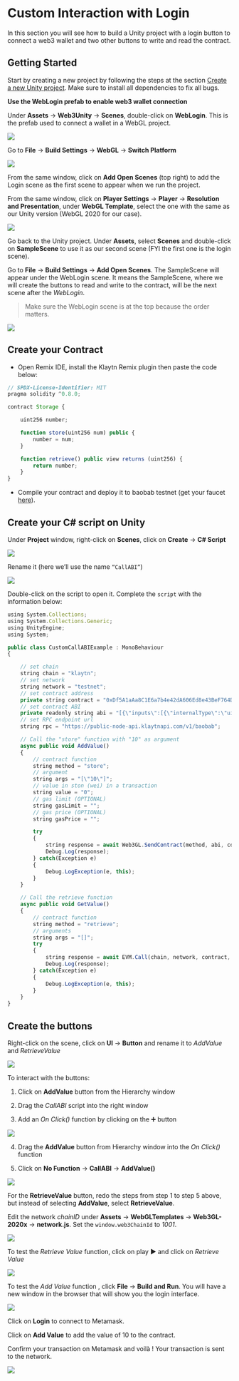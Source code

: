 # Custom Interaction with Login <a id="Custom Interaction with Login"></a>

In this section you will see how to build a Unity project with a login button to connect a web3 wallet and two other buttons to write and read the contract.


## Getting Started <a id="Getting Started"></a>

Start by creating a new project by following the steps at the section [Create a new Unity project]().
Make sure to install all dependencies to fix all bugs.

**Use the WebLogin prefab to enable web3 wallet connection**

Under **Assets** → **Web3Unity** → **Scenes**, double-click on **WebLogin**. This is the prefab used to connect a wallet in a WebGL project.

![](./../../images/chainsafe/12_webLogin.png)

Go to **File** → **Build Settings** → **WebGL** → **Switch Platform**

![](./../../images/chainsafe/13_webGL_switch.png)

From the same window, click on **Add Open Scenes** (top right) to add the Login scene as the first scene to appear when we run the project.

From the same window, click on **Player Settings** → **Player** → **Resolution and Presentation**, under **WebGL Template**, select the one with the same as our Unity version (WebGL 2020 for our case).

![](../../images/chainsafe/14_webGL_template.png)

Go back to the Unity project. Under **Assets**, select **Scenes** and double-click on **SampleScene** to use it as our second scene (FYI the first one is the login scene).

Go to **File** → **Build Settings** → **Add Open Scenes**. The SampleScene will appear under the WebLogin scene. It means the SampleScene, where we will create the buttons to read and write to the contract, will be the next scene after the *WebLogin*. 

> Make sure the WebLogin scene is at the top because the order matters.

![](../../images/chainsafe/15_add_openScenes.png)

## Create your Contract <a id="Create your Contract"></a>

* Open Remix IDE, install the Klaytn Remix plugin then paste the code below:

```javascript
// SPDX-License-Identifier: MIT
pragma solidity ^0.8.0;

contract Storage { 

    uint256 number;

    function store(uint256 num) public {
        number = num;
    }

    function retrieve() public view returns (uint256) {
        return number;
    }
}

```

* Compile your contract and deploy it to baobab testnet (get your faucet [here](https://baobab.wallet.klaytn.foundation/faucet)).


## Create your C# script on Unity <a id="Create your C# script on Unity"></a>

Under **Project** window, right-click on **Scenes**, click on **Create** → **C# Script**

![](../../images/chainsafe/16_create_c#_scripts.png)

Rename it (here we’ll use the name `“CallABI”`)

![](../../images/chainsafe/17_rename_script_callAbi.png)

Double-click on the script to open it. Complete the `script` with the information below:

```javascript
using System.Collections;
using System.Collections.Generic;
using UnityEngine;
using System;

public class CustomCallABIExample : MonoBehaviour
{

    // set chain
    string chain = "klaytn";
    // set network
    string network = "testnet";
    // set contract address
    private string contract = "0xDf5A1aAa8C1E6a7b4e42dA606Ed8e43BeF764D13";
    // set contract ABI
    private readonly string abi = "[{\"inputs\":[{\"internalType\":\"uint256\",\"name\":\"num\",\"type\":\"uint256\"}],\"name\":\"store\",\"outputs\":[],\"stateMutability\":\"nonpayable\",\"type\":\"function\",\"signature\":\"0x6057361d\"},{\"inputs\":[],\"name\":\"retrieve\",\"outputs\":[{\"internalType\":\"uint256\",\"name\":\"\",\"type\":\"uint256\"}],\"stateMutability\":\"view\",\"type\":\"function\",\"constant\":true,\"signature\":\"0x2e64cec1\"}]";
    // set RPC endpoint url
    string rpc = "https://public-node-api.klaytnapi.com/v1/baobab";

    // Call the "store" function with "10" as argument
    async public void AddValue()
    {
        // contract function 
        string method = "store";
        // argument
        string args = "[\"10\"]";
        // value in ston (wei) in a transaction
        string value = "0";
        // gas limit (OPTIONAL)
        string gasLimit = "";
        // gas price (OPTIONAL)
        string gasPrice = "";

        try 
        {
            string response = await Web3GL.SendContract(method, abi, contract, args, value, gasLimit, gasPrice);
            Debug.Log(response);
        } catch(Exception e) 
        {
            Debug.LogException(e, this);
        }
    }

    // Call the retrieve function
    async public void GetValue()
    {
        // contract function
        string method = "retrieve";
        // arguments
        string args = "[]";
        try
        {
            string response = await EVM.Call(chain, network, contract, abi, method, args, rpc);
            Debug.Log(response);
        } catch(Exception e) 
        {
            Debug.LogException(e, this);
        }
    }
}

```

## Create the buttons <a id="Create the buttons"></a>

Right-click on the scene, click on **UI** → **Button** and rename it to *AddValue* and *RetrieveValue*

![](../../images/chainsafe/18_create_buttons.png)

To interact with the buttons:

1. Click on **AddValue** button from the Hierarchy window
   
2. Drag the *CallABI* script into the right window
   
3. Add an *On Click()* function by clicking on the ➕ button

![](../../images/chainsafe/19_onClick_addScript.png)

4. Drag the **AddValue** button from Hierarchy window into the *On Click()* function
   
5. Click on **No Function** → **CallABI** → **AddValue()**

![](../../images/chainsafe/20_addValue_buttonCall.png)

For the **RetrieveValue** button, redo the steps from step 1 to step 5 above, but instead of selecting **AddValue**, select **RetrieveValue**.

Edit the network *chainID* under **Assets** → **WebGLTemplates** → **Web3GL-2020x** → **network.js**. Set the `window.web3ChainId` to *1001*.

![](../../images/chainsafe/21_setBaobab_chainId.png)


To test the *Retrieve Value* function, click on play ▶️ and click on *Retrieve Value*

![](../../images/chainsafe/22_play_retrieveBtn.png)

To test the *Add Value* function , click **File** → **Build and Run**. You will have a new window in the browser that will show you the login interface.

![](../../images/chainsafe/23_buildRun_ci.png)


Click on **Login** to connect to Metamask.

Click on **Add Value** to add the value of 10 to the contract.

Confirm your transaction on Metamask and voilà ! Your transaction is sent to the network.

![](../../images/chainsafe/24_addValue_metamask.png)







